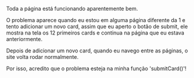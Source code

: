 Toda a página está funcionando aparentemente bem. 

O problema aparece quando eu estou em alguma página diferente da 1 e tento adicionar um novo card, assim que eu aperto o botão de submit, ele mostra na tela os 12 primeiros cards e continua na página que eu estava anteriormente.

Depois de adicionar um novo card, quando eu navego entre as páginas, o site volta rodar normalmente.

Por isso, acredito que o problema esteja na minha função 'submitCard()'!
